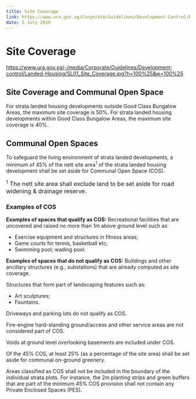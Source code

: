 ```yaml
---
title: Site Coverage
link: https://www.ura.gov.sg/Corporate/Guidelines/Development-Control/Residential/Strata-Landed-Housing/Site-Coverage
date: 5 July 2019
---
```


# Site Coverage

<https://www.ura.gov.sg/-/media/Corporate/Guidelines/Development-control/Landed-Housing/SL01_Site_Coverage.jpg?h=100%25&w=100%25>

## Site Coverage and Communal Open Space

For strata landed housing developments outside Good Class Bungalow Areas, the maximum site coverage is 50%. For strata landed housing developments within Good Class Bungalow Areas, the maximum site coverage is 40%.

## Communal Open Spaces

To safeguard the living environment of strata landed developments, a minimum of 45% of the nett site area<sup>1</sup> of the strata landed housing development shall be set aside for Communal Open Space (COS).

<span style="font-size: 16px;"><sup>1</sup> The nett site area shall exclude land to be set aside for road widening & drainage reserve.</span>

### Examples of COS

**Examples of spaces that qualify as COS:** Recreational facilities that are uncovered and raised no more than 1m above ground level such as: 
- Exercise equipment and structures in fitness areas;
- Game courts for tennis, basketball etc;
- Swimming pool; wading pool.

**Examples of spaces that do not qualify as COS:** Buildings and other ancillary structures (e.g., substations) that are already computed as site coverage.

Structures that form part of landscaping features such as:
- Art sculptures;
- Fountains.
  
Driveways and parking lots do not qualify as COS.

Fire-engine hard-standing ground/access and other service areas are not considered part of COS.

Voids at ground level overlooking basements are included under COS.

Of the 45% COS, at least 25% (as a percentage of the site area) shall be set aside for communal on-ground greenery.

Areas classified as COS shall not be included in the boundary of the individual strata plots. For instance, the 2m planting strips and green buffers that are part of the minimum 45% COS provision shall not contain any Private Enclosed Spaces (PES).


